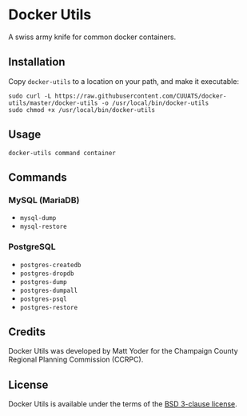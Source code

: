 # Docker Utils

A swiss army knife for common docker containers.

## Installation
Copy `docker-utils` to a location on your path, and make it executable:

```
sudo curl -L https://raw.githubusercontent.com/CUUATS/docker-utils/master/docker-utils -o /usr/local/bin/docker-utils
sudo chmod +x /usr/local/bin/docker-utils
```

## Usage

```
docker-utils command container
```

## Commands

### MySQL (MariaDB)
* `mysql-dump`
* `mysql-restore`

### PostgreSQL

* `postgres-createdb`
* `postgres-dropdb`
* `postgres-dump`
* `postgres-dumpall`
* `postgres-psql`
* `postgres-restore`

## Credits
Docker Utils was developed by Matt Yoder for the Champaign County Regional
Planning Commission (CCRPC).

## License
Docker Utils is available under the terms of the [BSD 3-clause
license](https://github.com/CUUATS/docker-utils/blob/master/LICENSE.md).
